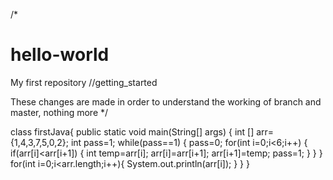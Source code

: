 /*
# hello-world
My first repository //getting_started

These changes are made in order to understand the working of branch and master, nothing more
*/


class firstJava{
	public static void main(String[] args) {
		int [] arr={1,4,3,7,5,0,2};
		int pass=1;
    while(pass==1)
    {
        pass=0;
        for(int i=0;i<6;i++)
        {
                if(arr[i]<arr[i+1])
                {
                    int temp=arr[i];
                    arr[i]=arr[i+1];
                    arr[i+1]=temp;
                    pass=1;
                }
        }
    }
		for(int i=0;i<arr.length;i++){
			System.out.println(arr[i]);
		}
	}
}

